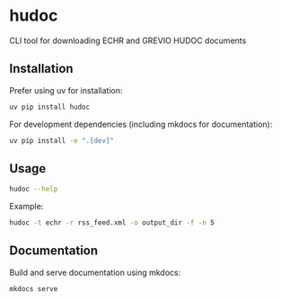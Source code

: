 # hudoc

CLI tool for downloading ECHR and GREVIO HUDOC documents

## Installation

Prefer using uv for installation:

```bash
uv pip install hudoc
```

For development dependencies (including mkdocs for documentation):

```bash
uv pip install -e ".[dev]"
```

## Usage

```bash
hudoc --help
```

Example:

```bash
hudoc -t echr -r rss_feed.xml -o output_dir -f -n 5
```

## Documentation

Build and serve documentation using mkdocs:

```bash
mkdocs serve
```
